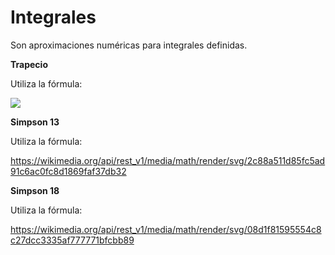 # Integrales
 
Son aproximaciones numéricas para integrales definidas.

**Trapecio**

Utiliza la fórmula:

![
](https://wikimedia.org/api/rest_v1/media/math/render/svg/17b3a2a11503b847c099ddbf040dd025b5a3f8ec)

**Simpson 13**

Utiliza la fórmula:

https://wikimedia.org/api/rest_v1/media/math/render/svg/2c88a511d85fc5ad91c6ac0fc8d1869faf37db32

**Simpson 18**

Utiliza la fórmula:

https://wikimedia.org/api/rest_v1/media/math/render/svg/08d1f81595554c8c27dcc3335af777771bfcbb89
<!--stackedit_data:
eyJoaXN0b3J5IjpbLTQwMzU5ODMzLC0xODI4MjA2NDhdfQ==
-->